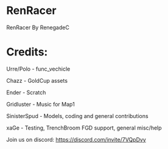 # RenRacer
RenRacer By RenegadeC

# Credits:

Urre/Polo - func_vechicle

Chazz - GoldCup assets

Ender - Scratch

Gridluster - Music for Map1

SinisterSpud - Models, coding and general contributions

xaGe - Testing, TrenchBroom FGD support, general misc/help

Join us on discord: https://discord.com/invite/7VQpDvy
